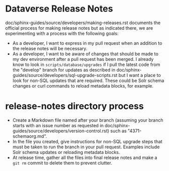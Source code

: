 # Dataverse Release Notes

doc/sphinx-guides/source/developers/making-releases.rst documents the official process for making release notes but as indicated there, we are experimenting with a process with the following goals:

- As a developer, I want to express in my pull request when an addition to the release notes will be necessary.
- As a developer, I want to be aware of changes that should be made to my dev environment after a pull request has been merged. I already know to look in `scripts/database/upgrades` if I pull the latest code from the "develop" branch for updates as described in doc/sphinx-guides/source/developers/sql-upgrade-scripts.rst but I want a place to look for non-SQL updates that are required. These could be Solr schema changes or curl commands to reload metadata blocks, for example.

# release-notes directory process

- Create a Markdown file named after your branch (assuming your branch starts with an issue number as requested in doc/sphinx-guides/source/developers/version-control.rst) such as "4371-schemaorg.md".
- In the file you created, give instructions for non-SQL upgrade steps that must be taken to run the branch in your pull request. Examples include Solr schema updates or reloading metadata blocks.
- At release time, gather all the files into final release notes and make a `git rm` commit to delete them to prevent clutter.
